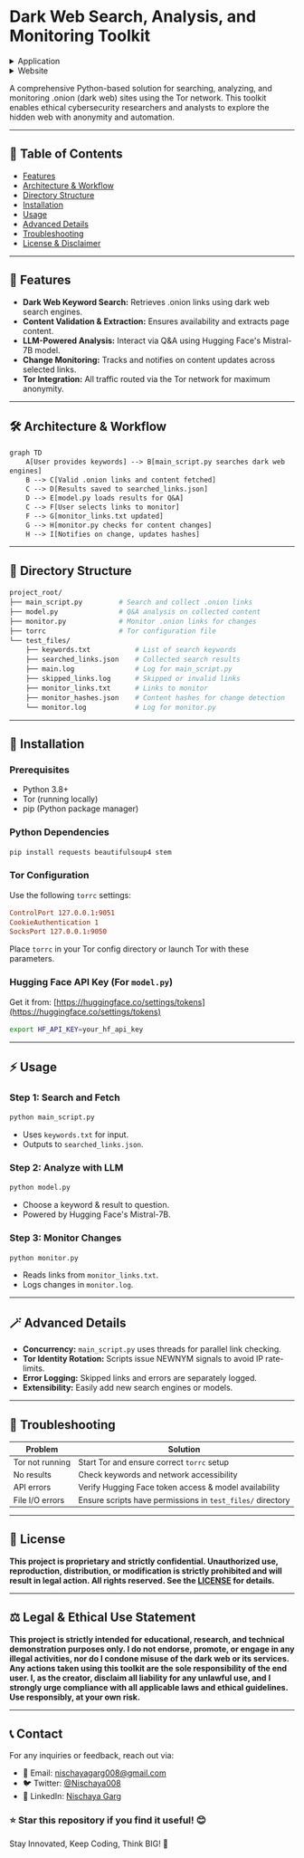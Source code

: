 # Dark Web Search, Analysis, and Monitoring Toolkit

<details>
  <summary>Application</summary>

  ![RayTracerNG Banner 1](https://github.com/Nischaya008/RayTracerNG/blob/main/RayTracerNG_Assets/Screenshot%202025-04-12%20175423.png)
</details>

<details>
  <summary>Website</summary>

  ![RayTracerNG Banner 2](https://github.com/Nischaya008/RayTracerNG/blob/main/RayTracerNG_Assets/Screenshot%202025-04-13%20202525.png)
</details>

A comprehensive Python-based solution for searching, analyzing, and monitoring .onion (dark web) sites using the Tor network. This toolkit enables ethical cybersecurity researchers and analysts to explore the hidden web with anonymity and automation.

---

## 📃 Table of Contents

* [Features](#-features)
* [Architecture & Workflow](#-architecture--workflow)
* [Directory Structure](#-directory-structure)
* [Installation](#-installation)
* [Usage](#-usage)
* [Advanced Details](#-advanced-details)
* [Troubleshooting](#-troubleshooting)
* [License & Disclaimer](#-license--disclaimer)

---

## 🚀 Features

* **Dark Web Keyword Search:** Retrieves .onion links using dark web search engines.
* **Content Validation & Extraction:** Ensures availability and extracts page content.
* **LLM-Powered Analysis:** Interact via Q\&A using Hugging Face's Mistral-7B model.
* **Change Monitoring:** Tracks and notifies on content updates across selected links.
* **Tor Integration:** All traffic routed via the Tor network for maximum anonymity.

---

## 🛠️ Architecture & Workflow

```mermaid
graph TD
    A[User provides keywords] --> B[main_script.py searches dark web engines]
    B --> C[Valid .onion links and content fetched]
    C --> D[Results saved to searched_links.json]
    D --> E[model.py loads results for Q&A]
    C --> F[User selects links to monitor]
    F --> G[monitor_links.txt updated]
    G --> H[monitor.py checks for content changes]
    H --> I[Notifies on change, updates hashes]
```

---

## 📂 Directory Structure

```bash
project_root/
├── main_script.py         # Search and collect .onion links
├── model.py               # Q&A analysis on collected content
├── monitor.py             # Monitor .onion links for changes
├── torrc                  # Tor configuration file
└── test_files/
    ├── keywords.txt           # List of search keywords
    ├── searched_links.json    # Collected search results
    ├── main.log               # Log for main_script.py
    ├── skipped_links.log      # Skipped or invalid links
    ├── monitor_links.txt      # Links to monitor
    ├── monitor_hashes.json    # Content hashes for change detection
    └── monitor.log            # Log for monitor.py
```

---

## 🚪 Installation

### Prerequisites

* Python 3.8+
* Tor (running locally)
* pip (Python package manager)

### Python Dependencies

```bash
pip install requests beautifulsoup4 stem
```

### Tor Configuration

Use the following `torrc` settings:

```conf
ControlPort 127.0.0.1:9051
CookieAuthentication 1
SocksPort 127.0.0.1:9050
```

Place `torrc` in your Tor config directory or launch Tor with these parameters.

### Hugging Face API Key (For `model.py`)

Get it from: [https://huggingface.co/settings/tokens](https://huggingface.co/settings/tokens)

```bash
export HF_API_KEY=your_hf_api_key
```

---

## ⚡ Usage

### Step 1: Search and Fetch

```bash
python main_script.py
```

* Uses `keywords.txt` for input.
* Outputs to `searched_links.json`.

### Step 2: Analyze with LLM

```bash
python model.py
```

* Choose a keyword & result to question.
* Powered by Hugging Face's Mistral-7B.

### Step 3: Monitor Changes

```bash
python monitor.py
```

* Reads links from `monitor_links.txt`.
* Logs changes in `monitor.log`.

---

## 🪄 Advanced Details

* **Concurrency:** `main_script.py` uses threads for parallel link checking.
* **Tor Identity Rotation:** Scripts issue NEWNYM signals to avoid IP rate-limits.
* **Error Logging:** Skipped links and errors are separately logged.
* **Extensibility:** Easily add new search engines or models.

---

## 🚧 Troubleshooting

| Problem         | Solution                                                   |
| --------------- | ---------------------------------------------------------- |
| Tor not running | Start Tor and ensure correct `torrc` setup                 |
| No results      | Check keywords and network accessibility                   |
| API errors      | Verify Hugging Face token access & model availability      |
| File I/O errors | Ensure scripts have permissions in `test_files/` directory |

---
## 📜 License

**This project is proprietary and strictly confidential. Unauthorized use, reproduction, distribution, or modification is strictly prohibited and will result in legal action. All rights reserved. See the [LICENSE](https://github.com/Nischaya008/ResumifyNG/blob/main/LICENSE) for details.**


---

## ⚖️ Legal & Ethical Use Statement
**This project is strictly intended for educational, research, and technical demonstration purposes only. I do not endorse, promote, or engage in any illegal activities, nor do I condone misuse of the dark web or its services. Any actions taken using this toolkit are the sole responsibility of the end user. I, as the creator, disclaim all liability for any unlawful use, and I strongly urge compliance with all applicable laws and ethical guidelines. Use responsibly, at your own risk.**

---

## 📞 Contact
For any inquiries or feedback, reach out via:
- 📧 Email: nischayagarg008@gmail.com
- 🐦 Twitter: [@Nischaya008](https://x.com/Nischaya008)
- 💼 LinkedIn: [Nischaya Garg](https://www.linkedin.com/in/nischaya008/)

### ⭐ Star this repository if you find it useful! 😊

Stay Innovated, Keep Coding, Think BIG! 🚀
